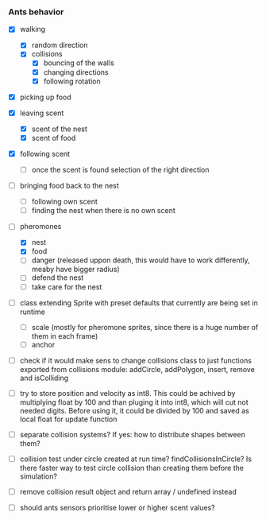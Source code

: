 ### Ants behavior

- [x] walking
  - [x] random direction
  - [x] collisions
    - [x] bouncing of the walls
    - [x] changing directions
    - [x] following rotation
- [x] picking up food
- [x] leaving scent
  - [x] scent of the nest
  - [x] scent of food
- [x] following scent

  - [ ] once the scent is found selection of the right direction

- [ ] bringing food back to the nest

  - [ ] following own scent
  - [ ] finding the nest when there is no own scent

- [ ] pheromones

  - [x] nest
  - [x] food
  - [ ] danger (released uppon death, this would have to work differently, meaby have bigger radius)
  - [ ] defend the nest
  - [ ] take care for the nest

- [ ] class extending Sprite with preset defaults that currently are being set in runtime

  - [ ] scale (mostly for pheromone sprites, since there is a huge number of them in each frame)
  - [ ] anchor

- [ ] check if it would make sens to change collisions class to just functions exported from collisions module: addCircle, addPolygon, insert, remove and isColliding
- [ ] try to store position and velocity as int8. This could be achived by multiplying float by 100 and than pluging it into int8, which will cut not needed digits. Before using it, it could be divided by 100 and saved as local float for update function

- [ ] separate collision systems? If yes: how to distribute shapes between them?
- [ ] collision test under circle created at run time? findCollisionsInCircle? Is there faster way to test circle collision than creating them before the simulation?
- [ ] remove collision result object and return array / undefined instead
- [ ] should ants sensors prioritise lower or higher scent values?
